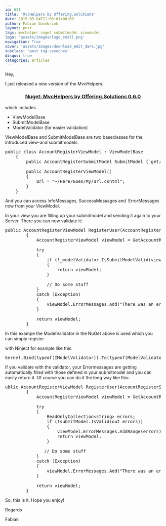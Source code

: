 ```yaml
---
id: 621
title: 'MvcHelpers by Offering.Solutions'
date: 2015-03-04T21:08:01+00:00
author: Fabian Gosebrink
layout: post
tags: mvchelper nuget submitmodel viewmodel 
logo: 'assets/images/logo_small.png'
navigation: True
cover: 'assets/images/download_edit_dark.jpg'
subclass: 'post tag-speeches'
disqus: true
categories: articles
---
```


Hey,

I just released a new version of the MvcHelpers.

<h3 style="text-align: center;">
  <a href="https://www.nuget.org/packages/OfferingSolutions.MvcHelpers/0.6.0">Nuget: MvcHelpers by Offering.Solutions 0.6.0</a>
</h3>

which includes

  * ViewModelBase
  * SubmitModelBase
  * ModelValidator (for easier validation)

ViewModelBase and SubmitModelBase are two baseclasses for the introduced view-and submitmodels.

<pre class="lang:c# decode:true">public class AccountRegisterViewModel : ViewModelBase
    {
        public AccountRegisterSubmitModel SubmitModel { get; set; }

        public AccountRegisterViewModel()
        {
            Url = "~/Here/Goes/My/Url.cshtml";
        }
    }</pre>

And you can access InfoMessages, SuccessMessages and  ErrorMessages now from your ViewModel.

In your view you are filling up your submitmodel and sending it again to your Server. There you can now validate it:

<pre class="lang:c# decode:true ">public AccountRegisterViewModel RegisterUser(AccountRegisterSubmitModel submitModel)
        {
            AccountRegisterViewModel viewModel = GetAccountRegisterViewMmodel(submitModel);

            try
            {
                if (!_modelValidator.IsSubmitModelValid(viewModel, submitModel))
                {
                    return viewModel;
                }

                // Do some stuff
            }
            catch (Exception)
            {
                viewModel.ErrorMessages.Add("There was an error. Can not register.");
            }

            return viewModel;
        }</pre>

In this exampe the ModelValidator in the NuGet above is used which you can simply register

with Ninject for example like this:

<pre class="lang:c# decode:true">kernel.Bind(typeof(IModelValidator)).To(typeof(ModelValidatorImpl));</pre>

If you validate with the validator, your Errormessages are getting automatically filled with those defined in your submitmodel and you can easily return it. Of course you can do it the long way like this:

<pre class="lang:c# decode:true">ublic AccountRegisterViewModel RegisterUser(AccountRegisterSubmitModel submitModel)
        {
            AccountRegisterViewModel viewModel = GetAccountRegisterViewMmodel(submitModel);

            try
            {
                ReadOnlyCollection&lt;string&gt; errors;
                if (!submitModel.IsValid(out errors))
                {
                    viewModel.ErrorMessages.AddRange(errors);
                    return viewModel;
                }

               // Do some stuff
            }
            catch (Exception)
            {
                viewModel.ErrorMessages.Add("There was an error. Can not register.");
            }

            return viewModel;
        }</pre>

So, this is it. Hope you enjoy!

Regards

Fabian
